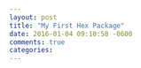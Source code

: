 ```yaml
---
layout: post
title: "My First Hex Package"
date: 2016-01-04 09:10:58 -0600
comments: true
categories: 
---
```

